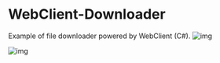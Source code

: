 # WebClient-Downloader
Example of file downloader powered by WebClient (C#).
![img](https://i.ibb.co/rG9LHfy/image.png)

![img](https://i.ibb.co/MhDQmh6/image.png)
